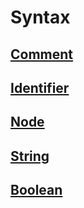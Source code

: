 # Syntax

## [Comment](./syntax/Comment.md)

## [Identifier](./syntax/Identifier.md)

## [Node](./syntax/Node.md)

## [String](./syntax/String.md)

## [Boolean](./syntax/Boolean.md)
